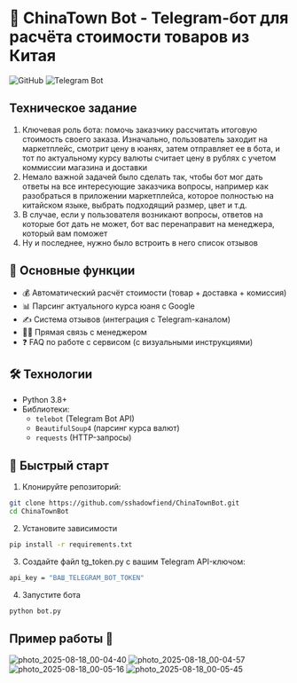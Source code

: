 # 🤖 ChinaTown Bot - Telegram-бот для расчёта стоимости товаров из Китая

![GitHub](https://img.shields.io/badge/Python-3.8+-blue?style=flat-square&logo=python)
![Telegram Bot](https://img.shields.io/badge/Telegram_Bot-API-success?style=flat-square&logo=telegram)

## Техническое задание
1) Ключевая роль бота: помочь заказчику рассчитать итоговую стоимость своего заказа. Изначально, пользователь заходит на маркетплейс, смотрит цену в юанях, затем отправляет ее в бота, и тот по актуальному курсу валюты считает цену в рублях с учетом коммиссии магазина и доставки
2) Немало важной задачей было сделать так, чтобы бот мог дать ответы на все интересующие заказчика вопросы, например как разобраться в приложении маркетплейса, которое полностью на китайском языке, выбрать подходящий размер, цвет и т.д.
3) В случае, если у пользователя возникают вопросы, ответов на которые бот дать не может, бот вас перенаправит на менеджера, который вам поможет
4) Ну и последнее, нужно было встроить в него список отзывов

## 🌟 Основные функции

- 💰 Автоматический расчёт стоимости (товар + доставка + комиссия)
- 📊 Парсинг актуального курса юаня с Google
- ✍️ Система отзывов (интеграция с Telegram-каналом)
- 👨‍💻 Прямая связь с менеджером
- ❓ FAQ по работе с сервисом (с визуальными инструкциями)

## 🛠 Технологии

- Python 3.8+
- Библиотеки:
  - `telebot` (Telegram Bot API)
  - `BeautifulSoup4` (парсинг курса валют)
  - `requests` (HTTP-запросы)

## 🚀 Быстрый старт

1. Клонируйте репозиторий:
```bash
git clone https://github.com/sshadowfiend/ChinaTownBot.git
cd ChinaTownBot
```
2. Установите зависимости
```bash
pip install -r requirements.txt
```
3. Создайте файл tg_token.py с вашим Telegram API-ключом:
```bash
api_key = "ВАШ_TELEGRAM_BOT_TOKEN"
```
4. Запустите бота
```bash
python bot.py
```
## Пример работы 📸
![photo_2025-08-18_00-04-40](https://github.com/user-attachments/assets/eb074a16-1207-45e2-9f5a-8f9e3f1dcc60)
![photo_2025-08-18_00-04-57](https://github.com/user-attachments/assets/54288e00-d674-4963-a4ad-eac5cac53541)
![photo_2025-08-18_00-05-16](https://github.com/user-attachments/assets/0c761134-aa1a-46cf-a163-226b66a9d70a)
![photo_2025-08-18_00-05-45](https://github.com/user-attachments/assets/3e0c4f6d-d9ef-40e7-86dd-ecf7b2683aa6)



